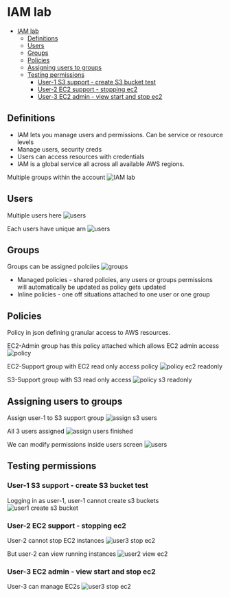 # IAM lab
- [IAM lab](#iam-lab)
  - [Definitions](#definitions)
  - [Users](#users)
  - [Groups](#groups)
  - [Policies](#policies)
  - [Assigning users to groups](#assigning-users-to-groups)
  - [Testing permissions](#testing-permissions)
    - [User-1 S3 support - create S3 bucket test](#user-1-s3-support---create-s3-bucket-test)
    - [User-2 EC2 support - stopping ec2](#user-2-ec2-support---stopping-ec2)
    - [User-3 EC2 admin - view start and stop ec2](#user-3-ec2-admin---view-start-and-stop-ec2)

## Definitions
- IAM lets you manage users and permissions. Can be service or resource levels
- Manage users, security creds
- Users can access resources with credentials
- IAM is a global service all across all available AWS regions. 

Multiple groups within the account
![IAM lab](./IAM-lab.png)

## Users

Multiple users here
![users](./users.png)

Each users have unique arn
![users](./users-arn.png)

## Groups

Groups can be assigned polciies
![groups](./groups-permissions.png)

- Managed policies - shared policies, any users or groups permissions will automatically be updated as policy gets updated
- Inline policies - one off situations attached to one user or one group

## Policies

Policy in json defining granular access to AWS resources. 

EC2-Admin group has this policy attached which allows EC2 admin access
![policy](./policy.png)

EC2-Support group with EC2 read only access policy
![policy ec2 readonly](./policyec2readonly.png)

S3-Support group with S3 read only access
![policy s3 readonly](./policys3readonly.png)

## Assigning users to groups

Assign user-1 to S3 support group
![assign s3 users](./assignusertogroup.png)

All 3 users assigned 
![assign users finished](./assignusersfinished.png)

We can modify permissions inside users screen
![users](./user3.png)

## Testing permissions

### User-1 S3 support - create S3 bucket test
Logging in as user-1, user-1 cannot create s3 buckets
![user1 create s3 bucket](./user1failcreatebucket.png)

### User-2 EC2 support - stopping ec2
User-2 cannot stop EC2 instances
![user3 stop ec2](./user2failstopec2.png)

But user-2 can view running instances
![user2 view ec2](./user2viewec2.png)

### User-3 EC2 admin - view start and stop ec2
User-3 can manage EC2s
![user3 stop ec2](./user3stopec2.png)
